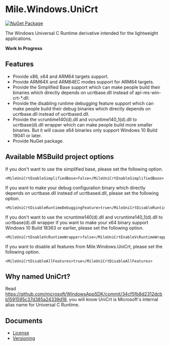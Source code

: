 ﻿# Mile.Windows.UniCrt

[![NuGet Package](https://img.shields.io/nuget/vpre/Mile.Windows.UniCrt)](https://www.nuget.org/packages/Mile.Windows.UniCrt)

The Windows Universal C Runtime derivative intended for the lightweight
applications.

**Work In Progress**

## Features

- Provide x86, x64 and ARM64 targets support.
- Provide ARM64X and ARM64EC modes support for ARM64 targets.
- Provide the Simplified Base support which can make people build their binaries
  which directly depends on ucrtbase.dll instead of api-ms-win-crt-*.dll.
- Provide the disabling runtime debugging feature support which can make people
  build their debug binaries which directly depends on ucrtbase.dll instead of
  ucrtbased.dll.
- Provide the vcruntime140(d).dll and vcruntime140_1(d).dll to ucrtbase(d).dll
  wrapper which can make people build more smaller binaries. But it will cause
  x64 binaries only support Windows 10 Build 19041 or later.
- Provide NuGet package.

## Available MSBuild project options

If you don't want to use the simplified base, please set the following option.

```
<MileUniCrtEnableSimplifiedBase>false</MileUniCrtEnableSimplifiedBase>
```

If you want to make your debug configuration binary which directly depends on
ucrtbase.dll instead of ucrtbased.dll, please set the following option.

```
<MileUniCrtDisableRuntimeDebuggingFeature>true</MileUniCrtDisableRuntimeDebuggingFeature>
```

If you don't want to use the vcruntime140(d).dll and vcruntime140_1(d).dll to
ucrtbase(d).dll wrapper if you want to make your x64 binary support Windows 10
Build 18363 or earlier, please set the following option.

```
<MileUniCrtEnableVcRuntimeWrapper>false</MileUniCrtEnableVcRuntimeWrapper>
```

If you want to disable all features from Mile.Windows.UniCrt, please set the
following option.

```
<MileUniCrtDisableAllFeatures>true</MileUniCrtDisableAllFeatures>
```

## Why named UniCrt?

Read https://github.com/microsoft/WindowsAppSDK/commit/34cf5fb8d2312dcbb1591595c37d385a24339d18,
you will know UniCrt is Microsoft's internal alias name for Universal C Runtime.

## Documents

- [License](License.md)
- [Versioning](Versioning.md)
